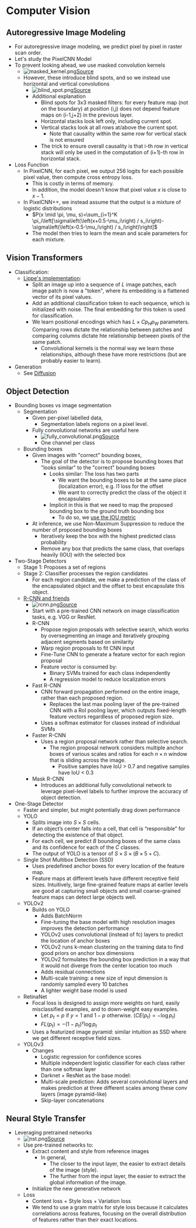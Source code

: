 # Computer Vision

## Autoregressive Image Modeling

- For autoregressive image modeling, we predict pixel by pixel in raster scan order. 
- Let's study the PixelCNN Model
- To prevent looking ahead, we use masked convolution kernels
  - ![masked_kernel.png](masked_kernel.png)[Source](https://arxiv.org/pdf/1606.05328)
  - However, these introduce blind spots, and so we instead use horizontal and vertical convolutions
    - ![blind_spot.png](blind_spot.png)[Source](https://arxiv.org/pdf/1606.05328)
    - Additional explanation
      - Blind spots for 3x3 masked filters: for every feature map (not on the boundary) at position (i,j) does not depend feature maps on (i-1,j+2) in the previous layer.
      - Horizontal stacks look left only, including current spot.
      - Vertical stacks look at all rows at/above the current spot.
        - Note that causality within the same row for vertical stack is not ensured
      - The trick to ensure overall causality is that i-th row in vertical stack will only be used in the computation of (i+1)-th row in horizontal stack.
- Loss Function
  - In PixelCNN, for each pixel, we output 256 logits for each possible pixel value, then compute cross entropy loss.
    - This is costly in terms of memory.
    - In addition, the model doesn't know that pixel value $x$ is close to $x-1$. 
  - In PixelCNN++, we instead assume that the output is a mixture of logistic distributions
    - $P(x \mid \pi, \mu, s)=\sum_{i=1}^K \pi_i\left[\sigma\left(\left(x+0.5-\mu_i\right) / s_i\right)-\sigma\left(\left(x-0.5-\mu_i\right) / s_i\right)\right]$
    - The model then tries to learn the mean and scale parameters for each mixture.

## Vision Transformers 

- Classification:
  - [Lippe's implementation](https://github.com/phlippe/uvadlc_notebooks/blob/master/docs/tutorial_notebooks/tutorial15/Vision_Transformer.ipynb):
    - Split an image up into a sequence of $L$ image patches, each image patch is now a "token", where its embedding is a flattened vector of its pixel values. 
    - Add an additional classification token to each sequence, which is initialized with noise. The final embedding for this token is used for classification. 
    - We learn positional encodings which has $L \times Cp_Hp_W$ parameters. Comparing rows dictate the relationship between patches and comparing columns dictate hte relationship between pixels of the same patch. 
      - Convolutional kernels is the normal way we learn these relationships, although these have more restrictions (but are probably easier to learn).
- Generation
  - See [Diffusion](../10_diffusion/notes.md)

## Object Detection

- Bounding boxes vs image segmentation
  - Segmentation
    - Given per-pixel labelled data, 
      -  Segmentation labels regions on a pixel level.
    - Fully convolutional networks are useful here
      - ![fully_convolutional.png](fully_convolutional.png)[Source](http://d2l.ai/chapter_computer-vision/fcn.html)
      - One channel per class
  - Bounding boxes
    - Given images with "correct" bounding boxes, 
      - The goal of the detector is to propose bounding boxes that "looks similar" to the "correct" bounding boxes
        - Looks similar: The loss has two parts
          - We want the bounding boxes to be at the same place (localization error), e.g. l1 loss for the offset
          - We want to correctly predict the class of the object it encapsulates
        - Implicit in this is that we need to map the proposed bounding box to the ground truth bounding box
          - To do so, we [use the IOU metric](http://d2l.ai/chapter_computer-vision/anchor.html)
    - At inference, we use Non-Maximum Suppression to reduce the number of proposed bounding boxes
      - Iteratively keep the box with the highest predicted class probability 
      - Remove any box that predicts the same class, that overlaps heavily (IOU) with the selected box
- Two-Stage Detectors
  - Stage 1: Proposes a set of regions 
  - Stage 2: Classifier processes the region candidates
    - For each region candidate, we make a prediction of the class of the encapsulated object and the offset to best encapsulate this object.
  - [R-CNN and friends](https://lilianweng.github.io/posts/2017-12-31-object-recognition-part-3/)
      - ![rcnn.png](rcnn.png)[Source](https://lilianweng.github.io/posts/2017-12-31-object-recognition-part-3/)
      - Start with a pre-trained CNN network on image classification tasks, e.g. VGG or ResNet. 
      - R-CNN
        - Propose region proposals with selective search, which works by oversegmenting an image and iteratively grouping adjacent segments based on similarity 
        - Warp region proposals to fit CNN input
        - Fine-Tune CNN to generate a feature vector for each region proposal
        - Feature vector is consumed by: 
          - Binary SVMs trained for each class independently
          - A regression model to reduce localization errors
      - Fast R-CNN
        - CNN forward propagation performed on the entire image, rather than each proposed region.
          - Replaces the last max pooling layer of the pre-trained CNN with a RoI pooling layer, which outputs fixed-length feature vectors regardless of proposed region size. 
        - Uses a softmax estimator for classes instead of individual SVMs
      - Faster R-CNN
        - Uses a region proposal network rather than selective search. 
          - The region proposal network considers multiple anchor boxes of various scales and ratios for each $n \times n$ window that is sliding across the image.
            - Positive samples have IoU > 0.7 and negative samples have IoU < 0.3 
      - Mask R-CNN 
        - Introduces an additional fully convolutional network to leverage pixel-level labels to further improve the accuracy of object detection.
- One-Stage Detector
  - Faster and simpler, but might potentially drag down performance
  - YOLO 
    - Splits image into $S \times S$ cells. 
    - If an object’s center falls into a cell, that cell is “responsible” for detecting the existence of that object.
    - For each cell, we predict $B$ bounding boxes of the same class and its confidence for each of the $C$ classes.
    - The output of YOLO is a tensor of $S \times S \times (B\times 5+C)$.
  - Single Shot Multibox Detection (SSD)
    - Uses predefined anchor boxes for every location of the feature map. 
    - Feature maps at different levels have different receptive field sizes. Intuitively, large fine-grained feature maps at earlier levels are good at capturing small objects and small coarse-grained feature maps can detect large objects well.
  - YOLOv2
    - Builds on YOLO
      - Adds BatchNorm
      - Fine-tuning the base model with high resolution images improves the detection performance
      - YOLOv2 uses convolutional (instead of fc) layers to predict the location of anchor boxes 
      - YOLOv2 runs k-mean clustering on the training data to find good priors on anchor box dimensions
      - YOLOv2 formulates the bounding box prediction in a way that it would not diverge from the center location too much
      - Adds residual connections
      - Multi-scale training: a new size of input dimension is randomly sampled every 10 batches
      - A lighter weight base model is used
  - RetinaNet
    - Focal loss is designed to assign more weights on hard, easily misclassified examples, and to down-weight easy examples. 
      - Let $p_t = p$ if $y=1$ and $1-p$ otherwise. ($CE(p_t)=-\log p_t$)
      - $FL(p_t)=-(1-p_t)^\gamma\log p_t$
    - Uses a featurized image pyramid: similar intuition as SSD where we get different receptive field sizes.
  - YOLOv3
    - Changes
      - Logistic regression for confidence scores
      - Multiple independent logistic classifier for each class rather than one softmax layer
      - Darknet + ResNet as the base model:
      - Multi-scale prediction: Adds several convolutional layers and makes prediction at three different scales among these conv layers (image pyramid-like)
      - Skip-layer concatenations

## Neural Style Transfer

- Leveraging pretrained networks
  - ![nst.png](nst.png)[Source](http://d2l.ai/chapter_computer-vision/neural-style.html)
  - Use pre-trained networks to: 
    - Extract content and style from reference images
      - In general, 
        - The closer to the input layer, the easier to extract details of the image (style).
        - The further from the input layer, the easier to extract the global information of the image.
    - Initialize the new generative network
  - Loss
    - Content loss + Style loss + Variation loss
    - We tend to use a gram matrix for style loss because it calculates correlations across features, focusing on the overall distribution of features rather than their exact locations.